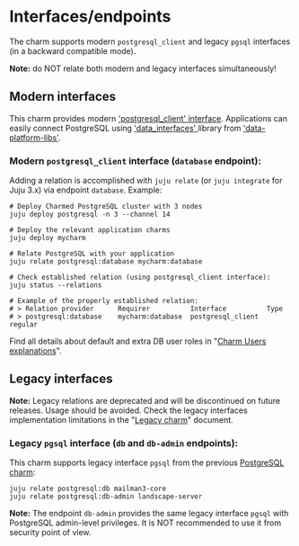 # Interfaces/endpoints

The charm supports modern `postgresql_client` and legacy `pgsql` interfaces (in a backward compatible mode).

**Note:** do NOT relate both modern and legacy interfaces simultaneously!

## Modern interfaces

This charm provides modern ['postgresql_client' interface](https://github.com/canonical/charm-relation-interfaces). Applications can easily connect PostgreSQL using ['data_interfaces' ](https://charmhub.io/data-platform-libs/libraries/data_interfaces) library from ['data-platform-libs'](https://github.com/canonical/data-platform-libs/).

### Modern `postgresql_client` interface (`database` endpoint):

Adding a relation is accomplished with `juju relate` (or `juju integrate` for Juju 3.x) via endpoint `database`. Example:

```shell
# Deploy Charmed PostgreSQL cluster with 3 nodes
juju deploy postgresql -n 3 --channel 14

# Deploy the relevant application charms
juju deploy mycharm

# Relate PostgreSQL with your application
juju relate postgresql:database mycharm:database

# Check established relation (using postgresql_client interface):
juju status --relations

# Example of the properly established relation:
# > Relation provider      Requirer          Interface          Type
# > postgresql:database    mycharm:database  postgresql_client  regular
```

Find all details about default and extra DB user roles in "[Charm Users explanations](/explanation/users)".

## Legacy interfaces

**Note:** Legacy relations are deprecated and will be discontinued on future releases. Usage should be avoided. Check the legacy interfaces implementation limitations in the "[Legacy charm](/explanation/legacy-charm)" document.

### Legacy `pgsql` interface (`db` and `db-admin` endpoints):

This charm supports legacy interface `pgsql` from the previous [PostgreSQL charm](https://launchpad.net/postgresql-charm):

```shell
juju relate postgresql:db mailman3-core
juju relate postgresql:db-admin landscape-server
```

**Note:** The endpoint `db-admin` provides the same legacy interface `pgsql` with PostgreSQL admin-level privileges. It is NOT recommended to use it from security point of view.

